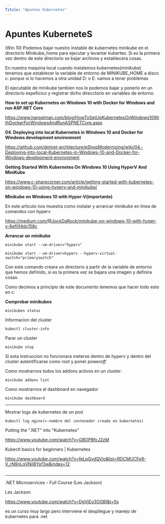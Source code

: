 ```yaml
---
Titulo: "Apuntes Kubernetes"
---
```


# Apuntes KuberneteS


(Win 10)
Podemos bajar nuestro instable de kubernetes minikube en el directorio Minikube_home para ejecutar y levantar kubertes.
Si es la primera vez dentro de este directorio se bajar archivos y establecera cosas.


En nuestra maquina local cuando instalemos kubernetes(minikube) tenemos que establecer la variable de entorno de MINIKUBE_HOME
 a disco c: porque si lo hacemos a otra unidad D: o E: vamos a tener problemas 

El ejecutable de minikube tambien nos lo podemos bajar y ponerlo en un directorio espeficico y registrar dicho direcctorio en variables de entorno.

**How to set up Kubernetes on Windows 10 with Docker for Windows and run ASP.NET Core**


https://www.hanselman.com/blog/HowToSetUpKubernetesOnWindows10WithDockerForWindowsAndRunASPNETCore.aspx

**04. Deploying into local Kubernetes in Windows 10 and Docker for Windows development environment**

https://github.com/dotnet-architecture/eShopModernizing/wiki/04.-Deploying-into-local-Kubernetes-in-Windows-10-and-Docker-for-Windows-development-environment

**Getting Started With Kubernetes On Windows 10 Using HyperV And MiniKube**

https://www.c-sharpcorner.com/article/getting-started-with-kubernetes-on-windows-10-using-hyperv-and-minikube/

**Minikube on Windows 10 with Hyper-V(importante)**

En este articulo nos muestra como instalar y arrancar minikube en linea de comandos con hyperv

https://medium.com/@JockDaRock/minikube-on-windows-10-with-hyper-v-6ef0f4dc158c


**Arrancar un minikube**

~~~
minikube start --vm-driver="hyperv"

minikube start --vm-driver=hyperv --hyperv-virtual-switch="primaryswitch"
~~~

Con este comando creara un directorio a partir de la variable de entorno que hemos definido, si es la primera vez se bajara una imagen y
definira cosas.

Como decimos a principio de este documento tenemos que hacer todo esto en c:


**Comprobar minikubes**

~~~
minikubes status
~~~
Informacion del cluster
~~~
kubectl cluster-info
~~~

Parar un cluster

~~~
minikube stop
~~~

Si esta instruccion no funcionara meterse dentro de hyperv y dentro del cluster autentificarse como root
y poner *poweroff*

Como mostrarnos todos los addons activos en un cluster:

~~~
minikube addons list
~~~
Como mostrarnos el dashboard en navegador

~~~
minikube dashboard
~~~
____
Mostrar logs de kubernetes de un pod
~~~
kubectl log nginx(<-nombre del contenedor creado en kubernetes)
~~~


Putting the ".NET" into "Kubernetes"

https://www.youtube.com/watch?v=GBOPBfcJ2zM

Kubectl basics for beginners | Kubernetes

https://www.youtube.com/watch?v=feLpGydQVio&list=RDCMUCFe9-V_rN9nLqVNiI8Yof3w&index=12



~~~

~~~



____
.NET Microservices – Full Course (Les Jackson)

Les Jackson

https://www.youtube.com/watch?v=DgVjEo3OGBI&t=5s

es un curso muy largo pero interviene el despliegue y manejo de kubernetes para .net














